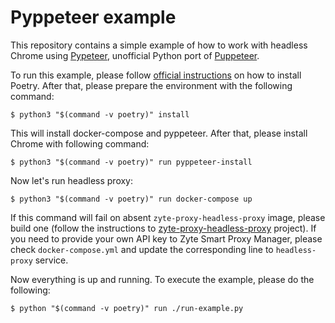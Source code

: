 # Pyppeteer example

This repository contains a simple example of how to work with headless
Chrome using [Pypeteer](https://miyakogi.github.io/pyppeteer/),
unofficial Python port of [Puppeteer](https://pptr.dev/).

To run this example, please follow [official
instructions](https://poetry.eustace.io/docs/#installation) on how to
install Poetry. After that, please prepare the environment with the
following command:

```console
$ python3 "$(command -v poetry)" install
```

This will install docker-compose and pyppeteer. After that, please
install Chrome with following command:

```console
$ python3 "$(command -v poetry)" run pyppeteer-install
```

Now let's run headless proxy:

```console
$ python3 "$(command -v poetry)" run docker-compose up
```

If this command will fail on absent `zyte-proxy-headless-proxy` image,
please build one (follow the instructions to
[zyte-proxy-headless-proxy](https://github.com/scrapinghub/zyte-proxy-headless-proxy)
project). If you need to provide your own API key to Zyte Smart Proxy Manager,
please check `docker-compose.yml` and update the corresponding line to
`headless-proxy` service.

Now everything is up and running. To execute the example, please do the
following:

```console
$ python "$(command -v poetry)" run ./run-example.py
```
